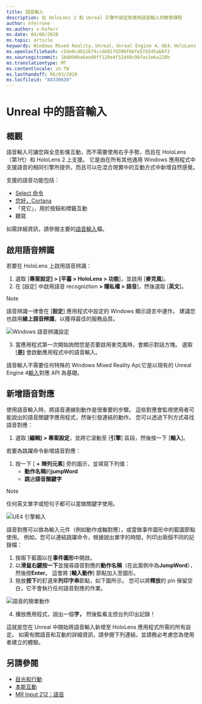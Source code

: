 ```yaml
---
title: 語音輸入
description: 在 HoloLens 2 和 Unreal 引擎中設定和使用語音輸入的教學課程
author: hferrone
ms.author: v-haferr
ms.date: 04/08/2020
ms.topic: article
keywords: Windows Mixed Reality，Unreal，Unreal Engine 4，UE4，HoloLens 2，語音，語音輸入，語音辨識，混合現實，開發，功能，檔，指南，全息記錄，遊戲開發
ms.openlocfilehash: c5de0cd912674ccd681fd398fb6fe5fd345ab6f2
ms.sourcegitcommit: 1b8090ba6aed9ff128e4f32d40c96fac2e6a220b
ms.translationtype: MT
ms.contentlocale: zh-TW
ms.lasthandoff: 06/03/2020
ms.locfileid: "84330630"
---
```

# <a name="voice-input-in-unreal"></a>Unreal 中的語音輸入

## <a name="overview"></a>概觀
語音輸入可讓您與全息影像互動，而不需要使用右手手勢，而且在 HoloLens （第1代）和 HoloLens 2 上支援。 它是由在所有其他通用 Windows 應用程式中支援語音的相同引擎所提供，而且可以在混合現實中的互動方式中新增自然感覺。 

支援的語音功能包括：
- [Select 命令](https://docs.microsoft.com/windows/mixed-reality/voice-input#the-select-command)
- [您好，Cortana](https://docs.microsoft.com/windows/mixed-reality/voice-input#hey-cortana)
- 「見它」，用於按鈕和標籤互動
- 聽寫

如需詳細資訊，請參閱主要的[語音輸入](voice-input.md)檔。

## <a name="enabling-speech-recognition"></a>啟用語音辨識

若要在 HoloLens 上啟用語音辨識：
1. 選取 [**專案設定] > [平臺 > HoloLens > 功能**]，並啟用 [**麥克風**]。 
2. 在 [設定] 中啟用語音 recogniztion **> 隱私權 > 語音**]，然後選取 [**英文**]。

> [!NOTE]
> 語音辨識一律會在 [**設定**] 應用程式中設定的 Windows 顯示語言中運作。 建議您也啟用**線上語音辨識**，以獲得最佳的服務品質。

![Windows 語音辨識設定](images/unreal/speech-recognition-settings.png)

3. 當應用程式第一次開始詢問您是否要啟用麥克風時，會顯示對話方塊。 選取 [**是]** 會啟動應用程式中的語音輸入。

語音輸入不需要任何特殊的 Windows Mixed Reality Api;它是以現有的 Unreal Engine 4[輸入](https://docs.unrealengine.com/Gameplay/Input/index.html)對應 API 為基礎。 

## <a name="adding-speech-mappings"></a>新增語音對應
使用語音輸入時，將語音連線到動作是很重要的步驟。 這些對應會監視使用者可能說出的語音關鍵字應用程式，然後引發連結的動作。 您可以透過下列方式尋找語音對應：
1. 選取 [**編輯] > 專案設定**，並將它滾動至 [**引擎**] 區段，然後按一下 [**輸入**]。

若要為跳躍命令新增語音對應：
1. 按一下 [ **+** **陣列元素**] 旁的圖示，並填寫下列值：
    * **動作名稱**的**jumpWord**
    * **跳**過**語音關鍵字**

> [!NOTE]
> 任何英文單字或短句子都可以當做關鍵字使用。 

![UE4 引擎輸入](images/unreal/engine-input.png)

語音對應可以做為輸入元件（例如動作或軸對應），或當做事件圖形中的藍圖節點使用。 例如，您可以連結跳躍命令，根據說出單字的時間，列印出兩個不同的記錄檔：

1. 按兩下藍圖以在**事件圖形**中開啟。
2. 以**滑鼠右鍵按一下**並搜尋語音對應的**動作名稱**（在此案例中為**JumpWord**），然後按**Enter**。 這會將 [**輸入動作**] 節點加入至圖形。
3. 拖放**按下**的釘選來**列印字串**節點，如下圖所示。 您可以將**釋放**的 pin 保留空白，它不會執行任何語音對應的作業。
 
![語音的簡單動作](images/unreal/voice-input-img-03.png)

4. 播放應用程式，說出一個**字，** 然後監看主控台列印出記錄！

這就是您在 Unreal 中開始將語音輸入新增至 HoloLens 應用程式所需的所有設定。 如需有關語音和互動的詳細資訊，請參閱下列連結，並請務必考慮您為使用者建立的體驗。

## <a name="see-also"></a>另請參閱
* [目光和行動](gaze-and-commit.md)
* [本能互動](interaction-fundamentals.md)
* [MR Input 212：語音](holograms-212.md)
